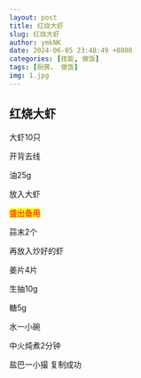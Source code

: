 ```yaml
---
layout: post
title: 红烧大虾
slug: 红烧大虾
author: ymkNK
date: 2024-06-05 23:48:49 +0800
categories: [技能, 做饭]
tags: [厨房， 做饭]
img: 1.jpg
---
```




## 红烧大虾

大虾10只

开背去线

油25g

放入大虾

<mark style="color:red;">盛出备用</mark>&#x20;

蒜末2个

再放入炒好的虾

姜片4片

生抽10g

糖5g

水一小碗

中火炖煮2分钟

盐巴一小撮
复制成功
